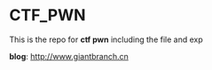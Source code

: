 # CTF_PWN

This is the repo for **ctf pwn** including the file and exp

**blog**: http://www.giantbranch.cn
